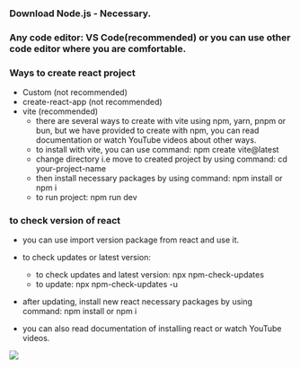 ### Download Node.js - Necessary.

### Any code editor: VS Code(recommended) or you can use other code editor where you are comfortable.

### Ways to create react project
- Custom (not recommended)
- create-react-app (not recommended)
- vite (recommended)
    - there are several ways to create with vite using npm, yarn, pnpm or bun, but we have provided to create with npm, you can read documentation or watch YouTube videos about other ways.
    - to install with vite, you can use command: npm create vite@latest
    - change directory i.e move to created project by using command: cd your-project-name 
    - then install necessary packages by using command: npm install or npm i
    - to run project: npm run dev

### to check version of react
- you can use import version package from react and use it.

- to check updates or latest version: 
    - to check updates and latest version: npx npm-check-updates 
    - to update: npx npm-check-updates -u
- after updating, install new react necessary packages by using command: npm install or npm i

- you can also read documentation of installing react or watch YouTube videos.

<img src="https://www.google.com/imgres?q=react&imgurl=https%3A%2F%2Fupload.wikimedia.org%2Fwikipedia%2Fcommons%2F3%2F30%2FReact_Logo_SVG.svg&imgrefurl=https%3A%2F%2Fen.wikipedia.org%2Fwiki%2FReact_(software)&docid=Fiz1iGC5gm0AcM&tbnid=1YRCTmBnER_nsM&vet=12ahUKEwiWkpDh0vuOAxUMzzgGHUWnGTgQM3oECBUQAA..i&w=800&h=728&hcb=2&ved=2ahUKEwiWkpDh0vuOAxUMzzgGHUWnGTgQM3oECBUQAA"/>